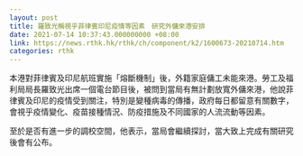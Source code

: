 ```yaml
---
layout: post
title: 羅致光稱視乎菲律賓印尼疫情等因素　研究外傭來港安排
date: 2021-07-14 10:37:43.000000000 +08:00
link: https://news.rthk.hk/rthk/ch/component/k2/1600673-20210714.htm
categories: rthk
---
```


本港對菲律賓及印尼航班實施「熔斷機制」後，外籍家庭傭工未能來港。勞工及福利局局長羅致光出席一個電台節目後，被問到當局有無計劃放寬外傭來港，他說菲律賓及印尼的疫情受到關注，特別是變種病毒的傳播，政府每日都留意有關數字，會視乎疫情變化、疫苗接種情況、防疫措施及不同國家的人流流動等因素。

至於是否有進一步的調校空間，他表示，當局會繼續探討，當大致上完成有關研究後會有公布。
